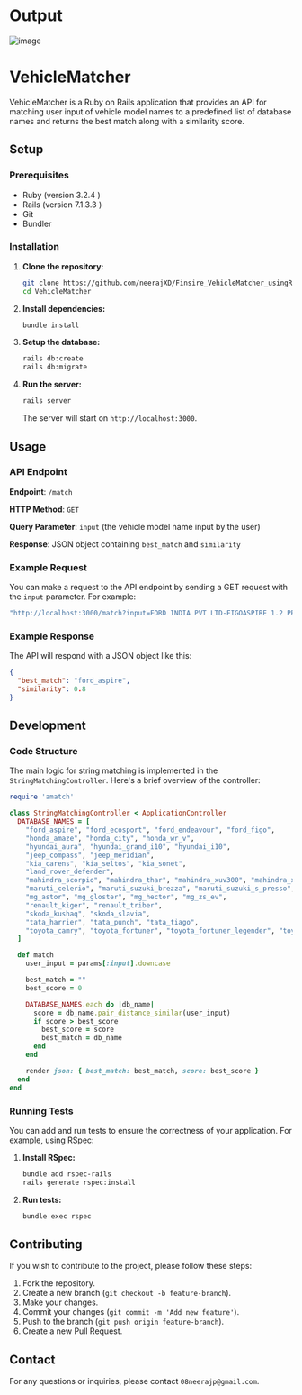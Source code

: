 # Output
![image](https://github.com/neerajXD/Finsire_VehicleMatcher_usingRUBY/assets/91602130/2d66431a-8160-46a6-8136-9ffb9925c6e8)




# VehicleMatcher

VehicleMatcher is a Ruby on Rails application that provides an API for matching user input of vehicle model names to a predefined list of database names and returns the best match along with a similarity score.

## Setup

### Prerequisites

- Ruby (version 3.2.4 )
- Rails (version 7.1.3.3 )
- Git
- Bundler

### Installation

1. **Clone the repository:**

   ```sh
   git clone https://github.com/neerajXD/Finsire_VehicleMatcher_usingRUBY.git
   cd VehicleMatcher
   ```

2. **Install dependencies:**

   ```sh
   bundle install
   ```

3. **Setup the database:**

   ```sh
   rails db:create
   rails db:migrate
   ```

4. **Run the server:**

   ```sh
   rails server
   ```

   The server will start on `http://localhost:3000`.

## Usage

### API Endpoint

**Endpoint**: `/match`

**HTTP Method**: `GET`

**Query Parameter**: `input` (the vehicle model name input by the user)

**Response**: JSON object containing `best_match` and `similarity`

### Example Request

You can make a request to the API endpoint by sending a GET request with the `input` parameter. For example:

```sh
"http://localhost:3000/match?input=FORD INDIA PVT LTD-FIGOASPIRE 1.2 PETROL TREND+MT"
```

### Example Response

The API will respond with a JSON object like this:

```json
{
  "best_match": "ford_aspire",
  "similarity": 0.8
}
```

## Development

### Code Structure

The main logic for string matching is implemented in the `StringMatchingController`. Here's a brief overview of the controller:

```ruby
require 'amatch'

class StringMatchingController < ApplicationController
  DATABASE_NAMES = [
    "ford_aspire", "ford_ecosport", "ford_endeavour", "ford_figo",
    "honda_amaze", "honda_city", "honda_wr_v",
    "hyundai_aura", "hyundai_grand_i10", "hyundai_i10",
    "jeep_compass", "jeep_meridian",
    "kia_carens", "kia_seltos", "kia_sonet",
    "land_rover_defender",
    "mahindra_scorpio", "mahindra_thar", "mahindra_xuv300", "mahindra_xuv400", "mahindra_xuv700",
    "maruti_celerio", "maruti_suzuki_brezza", "maruti_suzuki_s_presso", "maruti_suzuki_swift", "maruti_suzuki_wagonr", "maruti_suzuki_xl6",
    "mg_astor", "mg_gloster", "mg_hector", "mg_zs_ev",
    "renault_kiger", "renault_triber",
    "skoda_kushaq", "skoda_slavia",
    "tata_harrier", "tata_punch", "tata_tiago",
    "toyota_camry", "toyota_fortuner", "toyota_fortuner_legender", "toyota_glanza", "toyota_innova_crysta"
  ]

  def match
    user_input = params[:input].downcase

    best_match = ""
    best_score = 0

    DATABASE_NAMES.each do |db_name|
      score = db_name.pair_distance_similar(user_input)
      if score > best_score
        best_score = score
        best_match = db_name
      end
    end

    render json: { best_match: best_match, score: best_score }
  end
end

```

### Running Tests

You can add and run tests to ensure the correctness of your application. For example, using RSpec:

1. **Install RSpec:**

   ```sh
   bundle add rspec-rails
   rails generate rspec:install
   ```

2. **Run tests:**

   ```sh
   bundle exec rspec
   ```



## Contributing

If you wish to contribute to the project, please follow these steps:

1. Fork the repository.
2. Create a new branch (`git checkout -b feature-branch`).
3. Make your changes.
4. Commit your changes (`git commit -m 'Add new feature'`).
5. Push to the branch (`git push origin feature-branch`).
6. Create a new Pull Request.

## Contact

For any questions or inquiries, please contact `08neerajp@gmail.com`.


